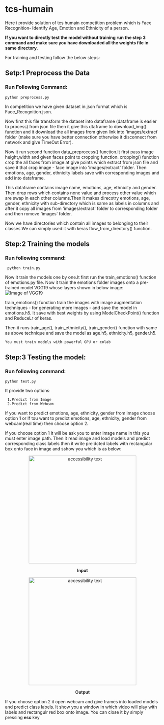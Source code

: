 # tcs-humain

Here i provide solution of tcs humain competition problem which is Face Recognition- Identify Age, Emotion and Ethnicity of a person.

**If you want to directly test the model without training run the step 3 command and make sure you have downloaded all the weights file in same directory.**

For training and testing follow the below steps:
  
## Setp:1 Preprocess the Data
  
  ### Run Following Command:
  ```
  python preprocess.py
  ```
  In competition we have given dataset in json format which is Face_Recognition.json.
  
  Now first this file transform the dataset into dataframe (dataframe is easier to process) from json file then it give this dtaframe to    download_img() function and it download the all images from given link into 'images/extract' folder (make sure you have better connection otherwise it disconnect from network and give TimeOut Error).
  
  Now it run second function data_preprocess() function.It first pass image height,width and given faces point to cropping function. cropping() function crop the all faces from image at give points which extract from json file and save it that crop image - face image into 'images/extract' folder. Then emotions, age, gender, ethnicity labels save with corresponding images and add into dataframe.
  
  This dataframe contains image name, emotions, age, ethnicity and gender. Then drop rows which contains none value and process other value which are swap in each other columns.Then it makes direcotry emotions, age, gender, ethnicity with sub-directory which is same as labels in columns and after it copy all images from 'images/extract' folder to corresponding folder and then romove 'images' folder.
  
  Now we have directories which contain all images to belonging to their classes.We can simply used it with keras flow_from_directory() function.
  

## Step:2 Training the models

  ### Run following command:
      
     python train.py
     
   Now it train the models one by one.It first run the train_emotions() function of emotions.py file. Now it train the emotions folder images onto a pre-trained model VGG19 whose layers shown in below image:
   ![Image of VGG19](https://miro.medium.com/max/2408/1*6U9FJ_se7SIuFKJRyPMHuA.png)
   
   train_emotions() function train the images with image augmentation techniques - for generating more images - and save the model in emotions.h5. It save with best weights by using ModelCheckPoint() function and ReduceLr of keras.
   
   Then it runs train_age(), train_ethnicity(), train_gender() function with same as above technique and save the model as age.h5, ethnicity.h5, gender.h5.
   
   ```You must train models with powerful GPU or colab ```
   
## Step:3 Testing the model:

  ### Run following command:
  
    python test.py
    
  It provide two options:
  
     1.Predict from Image
     2.Predict from Webcam
   
  If you want to predict emotions, age, ethnicity, gender from image choose option 1 or
  If tou want to predict emotions, age, ethnicity, gender from webcam(real time) then choose option 2.
  
  If you choose option 1 it will be ask you to enter image name in this you must enter image path. Then it read image and load models and predict corresponding class labels then it write preidcted labels with rectangular box onto face in image and sshow you which is as below:
  
  <p align="center">
  <img src="https://github.com/denilDG/tcs-humain/blob/master/Denil.JPG" width="350" alt="accessibility text">
  </p>
  <p align="center"><b>Input</b></p>
  
  
  <p align="center">
  <img src="https://github.com/denilDG/tcs-humain/blob/master/output.jpg" width="350" alt="accessibility text">
  </p>
  <p align="center"><b>Output</b></p>
  
  If you choose option 2 it open webcam and give frames into loaded models and predict class labels. It show you a window in which video will play with labels and rectangulr red box onto image. You can close it by simply pressing **esc** key
  
  
  
  

  
  
  













